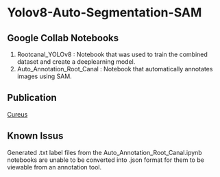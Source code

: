 # Yolov8-Auto-Segmentation-SAM

## Google Collab Notebooks
1. Rootcanal_YOLOv8 : Notebook that was used to train the combined dataset and create a deeplearning model.
2. Auto_Annotation_Root_Canal : Notebook that automatically annotates images using SAM.

## Publication
[Cureus](https://www.cureus.com/articles/203493-clinical-annotation-and-segmentation-tool-cast-implementation-for-dental-diagnostics#!/)

## Known Issus
Generated .txt label files from the Auto_Annotation_Root_Canal.ipynb notebooks are unable to be converted into .json format for them to be viewable from an annotation tool.
